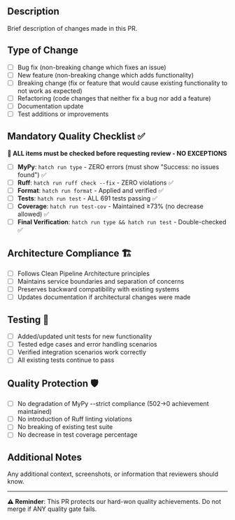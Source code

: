 ## Description
Brief description of changes made in this PR.

## Type of Change
- [ ] Bug fix (non-breaking change which fixes an issue)
- [ ] New feature (non-breaking change which adds functionality)
- [ ] Breaking change (fix or feature that would cause existing functionality to not work as expected)
- [ ] Refactoring (code changes that neither fix a bug nor add a feature)
- [ ] Documentation update
- [ ] Test additions or improvements

## Mandatory Quality Checklist ✅
**🚨 ALL items must be checked before requesting review - NO EXCEPTIONS**

- [ ] **MyPy**: `hatch run type` - ZERO errors (must show "Success: no issues found") ✅
- [ ] **Ruff**: `hatch run ruff check --fix` - ZERO violations ✅
- [ ] **Format**: `hatch run format` - Applied and verified ✅
- [ ] **Tests**: `hatch run test` - ALL 691 tests passing ✅
- [ ] **Coverage**: `hatch run test-cov` - Maintained ≥73% (no decrease allowed) ✅
- [ ] **Final Verification**: `hatch run type && hatch run test` - Double-checked ✅

## Architecture Compliance 🏗️
- [ ] Follows Clean Pipeline Architecture principles
- [ ] Maintains service boundaries and separation of concerns
- [ ] Preserves backward compatibility with existing systems
- [ ] Updates documentation if architectural changes were made

## Testing 🧪
- [ ] Added/updated unit tests for new functionality
- [ ] Tested edge cases and error handling scenarios
- [ ] Verified integration scenarios work correctly
- [ ] All existing tests continue to pass

## Quality Protection 🛡️
- [ ] No degradation of MyPy --strict compliance (502→0 achievement maintained)
- [ ] No introduction of Ruff linting violations
- [ ] No breaking of existing test suite
- [ ] No decrease in test coverage percentage

## Additional Notes
Any additional context, screenshots, or information that reviewers should know.

---

**⚠️ Reminder**: This PR protects our hard-won quality achievements. Do not merge if ANY quality gate fails.